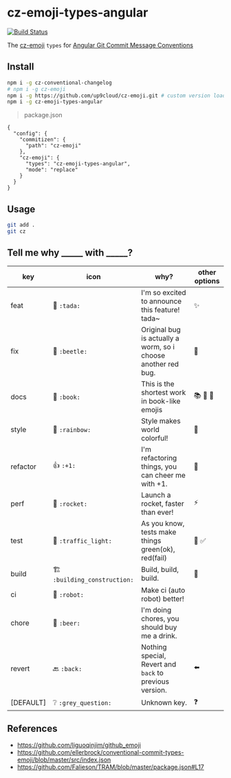 # cz-emoji-types-angular

[![Build Status](https://travis-ci.org/up9cloud/cz-emoji-types-angular.svg?branch=master)](https://travis-ci.org/up9cloud/cz-emoji-types-angular)

The [cz-emoji](https://github.com/ngryman/cz-emoji) `types` for [Angular Git Commit Message Conventions](https://github.com/angular/angular/blob/master/CONTRIBUTING.md#type)

## Install

```bash
npm i -g cz-conventional-changelog
# npm i -g cz-emoji
npm i -g https://github.com/up9cloud/cz-emoji.git # custom version load types by module name https://github.com/ngryman/cz-emoji/pull/16
npm i -g cz-emoji-types-angular
```

> package.json

```json5
{
  "config": {
    "commitizen": {
      "path": "cz-emoji"
    },
    "cz-emoji": {
      "types": "cz-emoji-types-angular",
      "mode": "replace"
    }
  }
}
```

## Usage

```bash
git add .
git cz
```

## Tell me why _____ with _____?

| key       | icon                        | why?                                                          | other options                               |
| --------- | --------------------------- | ------------------------------------------------------------- | ------------------------------------------- |
| feat      | 🎉 `:tada:`                  | I'm so excited to announce this feature! tada~                | :sparkles:                                  |
| fix       | 🐞 `:beetle:`                | Original bug is actually a worm, so i choose another red bug. | :bug:                                       |
| docs      | 📖 `:book:`                  | This is the shortest work in book-like emojis                 | :books: :notebook: :memo:                   |
| style     | 🌈 `:rainbow:`               | Style makes world colorful!                                   | :art:                                       |
| refactor  | 👍 `:+1:`                    | I'm refactoring things, you can cheer me with +1.             | :100:                                       |
| perf      | 🚀 `:rocket:`                | Launch a rocket, faster than ever!                            | :zap:                                       |
| test      | 🚥 `:traffic_light:`         | As you know, tests make things green(ok), red(fail)           | :vertical_traffic_light: :white_check_mark: |
| build     | 🏗 `:building_construction:` | Build, build, build.                                          | :construction_worker:                       |
| ci        | 🤖 `:robot:`                 | Make ci (auto robot) better!                                  |                                             |
| chore     | 🍺 `:beer:`                  | I'm doing chores, you should buy me a drink.                  |                                             |
| revert    | 🔙 `:back:`                  | Nothing special, Revert and `back` to previous version.       | :arrow_left:                                |
| [DEFAULT] | ❔ `:grey_question:`         | Unknown key.                                                  | :question:                                  |

## References

- https://github.com/liguoqinjim/github_emoji
- https://github.com/ellerbrock/conventional-commit-types-emoji/blob/master/src/index.json
- https://github.com/Falieson/TRAM/blob/master/package.json#L17
